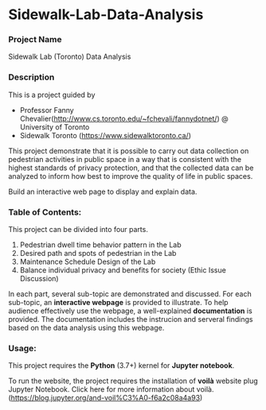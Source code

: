 # Sidewalk-Lab-Data-Analysis
### Project Name
Sidewalk Lab (Toronto) Data Analysis
### Description
This is a project guided by 
* Professor Fanny Chevalier(http://www.cs.toronto.edu/~fchevali/fannydotnet/) @ University of Toronto 
* Sidewalk Toronto (https://www.sidewalktoronto.ca/)

This project demonstrate that it is possible to carry out data 
collection on pedestrian activities in public space in a way 
that is consistent with the highest standards of privacy protection, and that the collected data 
can be analyzed to inform how best to improve the quality of life in public spaces.

Build an interactive web page to display and explain data. 

### Table of Contents:

This project can be divided into four parts.
1. Pedestrian dwell time behavior pattern in the Lab
2. Desired path and spots of pedestrian in the Lab
3. Maintenance Schedule Design of the Lab
4. Balance individual privacy and benefits for society (Ethic Issue Discussion)

In each part, several sub-topic are demonstrated and discussed.
For each sub-topic, an **interactive webpage** is provided to illustrate.
To help audience effectively use the webpage, a well-explained **documentation** is provided.
The documentation includes the instrucion and serveral findings based on the data analysis using this webpage.

### Usage:
This project requires the **Python** (3.7+) kernel for **Jupyter notebook**.

To run the website, the project requires the installation of **voilà** website plug Jupyter Notebook.
Click here for more information about voilà.(https://blog.jupyter.org/and-voil%C3%A0-f6a2c08a4a93)
